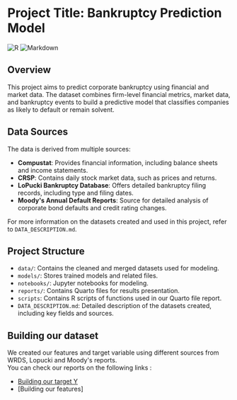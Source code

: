 # Project Title: Bankruptcy Prediction Model
![R](https://img.shields.io/badge/r-%23276DC3.svg?style=for-the-badge&logo=r&logoColor=white)
![Markdown](https://img.shields.io/badge/markdown-%23000000.svg?style=for-the-badge&logo=markdown&logoColor=white)

## Overview
This project aims to predict corporate bankruptcy using financial and market data. The dataset combines firm-level financial metrics, market data, and bankruptcy events to build a predictive model that classifies companies as likely to default or remain solvent.

## Data Sources
The data is derived from multiple sources:
- **Compustat**: Provides financial information, including balance sheets and income statements.
- **CRSP**: Contains daily stock market data, such as prices and returns.
- **LoPucki Bankruptcy Database**: Offers detailed bankruptcy filing records, including type and filing dates.
- **Moody's Annual Default Reports**: Source for detailed analysis of corporate bond defaults and credit rating changes.

For more information on the datasets created and used in this project, refer to `DATA_DESCRIPTION.md`.

## Project Structure

- `data/`: Contains the cleaned and merged datasets used for modeling.
- `models/`: Stores trained models and related files.
- `notebooks/`: Jupyter notebooks for modeling.
- `reports/`: Contains Quarto files for results presentation.
- `scripts`: Contains R scripts of functions used in our Quarto file report.
- `DATA_DESCRIPTION.md`: Detailed description of the datasets created, including key fields and sources.

## Building our dataset

We created our features and target variable using different sources from WRDS, Lopucki and Moody's reports.<br>
You can check our reports on the following links :
- [Building our target Y](https://n-pizzetta.github.io/scoring_project/reports/dataset_build.html)
- [Building our features]
